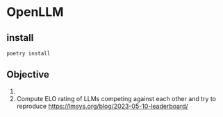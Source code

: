 # OpenLLM

## install

    poetry install

## Objective
1) 
2) Compute ELO rating of LLMs competing against each other and try to reproduce https://lmsys.org/blog/2023-05-10-leaderboard/